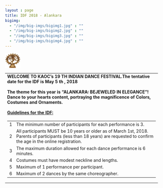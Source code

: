 ```yaml
---
layout : page
title: IDF 2018 - Alankara
bigimg:
  - "/img/big-imgs/bigimg1.jpg" : ""
  - "/img/big-imgs/bigimg2.jpg" : ""
  - "/img/big-imgs/bigimg3.jpg" : ""
  - "/img/big-imgs/bigimg4.jpg" : ""
---
```


<table align="center" style=".nostyle"> <tr>
  <img src="/img/idf2018/nataraja.jpg" width="50" height="50" >
  </tr>
 <tr>
   <td> 
     <strong> WELCOME TO KAOC’s 19 TH INDIAN DANCE FESTIVAL.The tentative date for the IDF is May 5 th , 2018 </strong>
     <br/><br/>
       <strong> The theme for this year is “ALANKARA: BEJEWELED IN ELEGANCE”! Dance to your 
     hearts content, portraying the magnificence of Colors, Costumes and Ornaments. </strong>
 <br/><br/>
   <strong> <u> Guidelines for the IDF: </u> </strong> 
    </td></tr> 
  <tr><td>
  <table align="left"><tr>
  <td>1</td><td>The minimum number of participants for each performance is 3.</td>
  </tr>
  <tr>
  <td>2</td><td>All participants MUST be 10 years or older as of March 1st, 2018. Parents of participants (less than 18 years) are requested to confirm the age in the online registration.</td>
  </tr>
  <tr> <td>3</td><td>The maximum duration allowed for each dance performance is 6 minutes. </td> </tr>
    <tr><td>4</td><td>Costumes must have modest neckline and lengths.</td></tr>
    <tr><td>5</td><td>Maximum of 1 performance per participant.</td></tr>
    <tr><td>6</td><td>Maximum of 2 dances by the same choreographer.</td></tr>
  </table>
  </td></tr>
</table>
